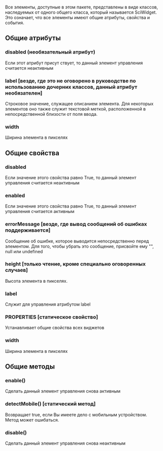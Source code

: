 Все элементы, доступные в этом пакете, представлены в виде классов, наследуемых от одного
общего класса, который называется SciWidget. Это означает, что все элементы имеют общие
атрибуты, свойства и события.

## Общие атрибуты

### disabled (необязательный атрибут)

Если этот атрибут присут
ствует, то данный элемент управления считается неактивным

### label [везде, где это не оговорено в руководстве по использованию дочерних классов, данный атрибут необязателен]

Строковое значение, служащее описанием элемента. Для некоторых элементов оно также служит
текстовой меткой, расположенной в непосредственной близости от поля ввода.

### width

Ширина элемента в пикселях

## Общие свойства

### disabled

Если значение этого свойства равно True, то данный элемент управления считается неактивным

### enabled

Если значение этого свойства равно True, то данный элемент управления считается активным

### errorMessage [везде, где вывод сообщений об ошибках поддерживается]

Сообщение об ошибке, которое выводится непосредственно перед элементом. Для того, чтобы убрать это сообщение,
присвойте ему "", null или undefined

### height [только чтение, кроме специально оговоренных случаев]

Высота элемента в пикселях.

### label

Служит для управления атрибутом label

### PROPERTIES [статическое свойство]

Устанавливает общие свойства всех виджетов

### width

Ширина элемента в пикселях

## Общие методы

### enable()

Сделать данный элемент управления снова активным

### detectMobile() [статический метод]

Возвращает true, если Вы имеете дело с мобильным устройством. Метод может ошибаться.

### disable()

Сделать данный элемент управления снова неактивным